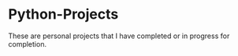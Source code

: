 # Python-Projects


These are personal projects that I have completed or in progress for completion.
